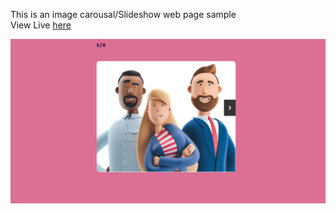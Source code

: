 This is an image carousal/Slideshow web page sample <br>
View Live <a href='https://codeklin.github.io/image_carousel'>here</a>

<img src="https://github.com/codeklin/image_carousel/blob/main/img/Screenshot%20(258).png?raw=true" alt="sample">
